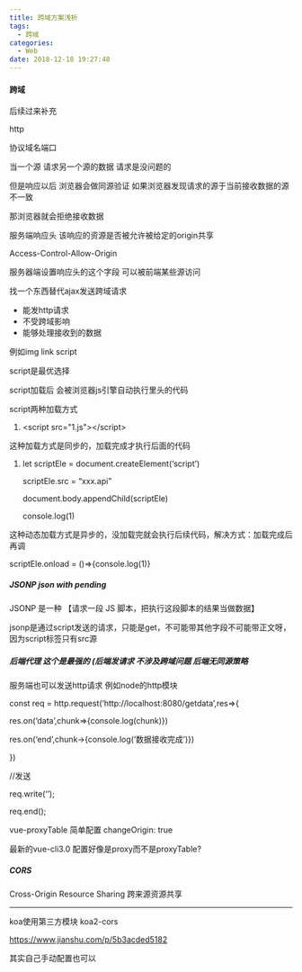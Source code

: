 ```yaml
---
title: 跨域方案浅析
tags:
  - 跨域
categories:
  - Web
date: 2018-12-18 19:27:48
---
```




#### 跨域

后续过来补充



http

协议域名端口

当一个源 请求另一个源的数据 请求是没问题的

但是响应以后 浏览器会做同源验证 如果浏览器发现请求的源于当前接收数据的源不一致

那浏览器就会拒绝接收数据



服务端响应头 该响应的资源是否被允许被给定的origin共享

Access-Control-Allow-Origin

服务器端设置响应头的这个字段 可以被前端某些源访问







找一个东西替代ajax发送跨域请求

- 能发http请求
- 不受跨域影响
- 能够处理接收到的数据



例如img link script

script是最优选择

script加载后 会被浏览器js引擎自动执行里头的代码	





script两种加载方式

1. \<script src="1.js">\</script>

这种加载方式是同步的，加载完成才执行后面的代码

1. let scriptEle = document.createElement(‘script’)

   scriptEle.src = “xxx.api”

   document.body.appendChild(scriptEle)

   console.log(1)

这种动态加载方式是异步的，没加载完就会执行后续代码，解决方式：加载完成后再调

scriptEle.onload = ()=>{console.log(1)}



##### JSONP json with pending

JSONP 是一种
【请求一段 JS 脚本，把执行这段脚本的结果当做数据】

jsonp是通过script发送的请求，只能是get，不可能带其他字段不可能带正文呀，因为script标签只有src源



##### 后端代理 这个是最强的 (后端发请求 不涉及跨域问题 后端无同源策略

服务端也可以发送http请求 例如node的http模块 

const req = http.request(‘http://localhost:8080/getdata’,res=>{

res.on(‘data’,chunk=>{console.log(chunk)})

res.on(‘end’,chunk->{console.log(‘数据接收完成’)})

})

//发送

req.write(‘’);

req.end();





vue-proxyTable 简单配置 changeOrigin: true

最新的vue-cli3.0 配置好像是proxy而不是proxyTable?



##### CORS 

Cross-Origin Resource Sharing 跨来源资源共享

------



koa使用第三方模块 koa2-cors

https://www.jianshu.com/p/5b3acded5182



其实自己手动配置也可以



















